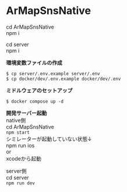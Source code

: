 # ArMapSnsNative
cd ArMapSnsNative  
npm i  

cd server  
npm i  

**環境変数ファイルの作成**  
```
$ cp server/.env.example server/.env
$ cp docker/dev/.env.example docker/dev/.env
```

**ミドルウェアのセットアップ**  
```
$ docker compose up -d
```

**開発サーバー起動**  
native側  
cd ArMapSnsNative  
```npm start```  
シミレーターが起動していない状態↓  
npm run ios  
or  
xcodeから起動  

server側  
cd server  
```npm run dev```  

